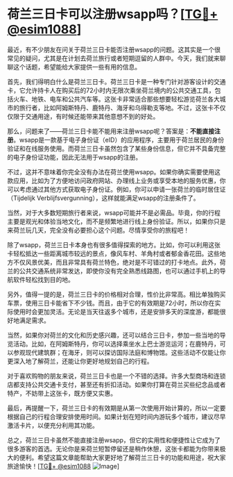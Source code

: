 # 荷兰三日卡可以注册wsapp吗？[[TG💪+ @esim1088](https://t.me/s/esim1088)]

最近，有不少朋友在问关于荷兰三日卡能否注册wsapp的问题。这其实是一个很常见的疑问，尤其是在计划去荷兰旅行或者短期逗留的人群中。今天，我们就来聊聊这个话题，希望能给大家提供一些有用的信息。

首先，我们得明白什么是荷兰三日卡。荷兰三日卡是一种专门针对游客设计的交通卡，它允许持卡人在购买后的72小时内无限次乘坐荷兰境内的公共交通工具，包括火车、地铁、电车和公共汽车等。这张卡非常适合那些想要轻松游览荷兰各大城市的旅行者，比如阿姆斯特丹、鹿特丹、海牙和乌得勒支等地。不过，这张卡不仅仅限于交通用途，有时候还能带来其他意想不到的好处。

那么，问题来了——荷兰三日卡能不能用来注册wsapp呢？答案是：**不能直接注册**。wsapp是一款基于电子身份证（eID）的应用程序，主要用于荷兰居民的身份验证和在线服务使用。而荷兰三日卡虽然包含了某些身份信息，但它并不具备完整的电子身份证功能，因此无法用于wsapp的注册。

不过，这并不意味着你完全没有办法在荷兰使用wsapp。如果你确实需要使用这款应用，比如为了方便地访问政府网站、办理线上业务或享受本地的服务优惠，你可以考虑通过其他方式获取电子身份证。例如，你可以申请一张荷兰的临时居住证（Tijdelijk Verblijfsvergunning），这样就能满足wsapp的注册条件了。

当然，对于大多数短期旅行者来说，wsapp可能并不是必需品。毕竟，你的行程主要是观光和体验当地文化，而不是频繁地进行线上身份验证。所以，如果你只是来荷兰玩几天，完全没有必要担心这个问题。尽情享受你的旅程吧！

除了wsapp，荷兰三日卡本身也有很多值得探索的地方。比如，你可以利用这张卡轻松抵达一些距离城市较远的景点，像风车村、羊角村或者郁金香花田。这些地方不仅风景优美，而且非常具有荷兰特色，绝对是不可错过的打卡地点。此外，荷兰的公共交通系统非常发达，即使你没有完全熟悉线路图，也可以通过手机上的导航软件轻松找到目的地。

另外，值得一提的是，荷兰三日卡的价格相对合理，性价比非常高。相比单独购买车票，使用三日卡能省下不少钱。而且，由于它的有效期是72小时，所以你在实际使用时会更加灵活。无论是当天往返多个城市，还是安排多天的深度游，都能很好地满足需求。

当然，如果你对荷兰的文化和历史感兴趣，还可以结合三日卡，参加一些当地的导览活动。比如，在阿姆斯特丹，你可以选择乘坐水上巴士游览运河；在鹿特丹，可以参观现代建筑群；在海牙，则可以探访国际法庭和博物馆。这些活动不仅能让你更深入地了解荷兰，还能让你更好地规划自己的行程。

对于喜欢购物的朋友来说，荷兰三日卡也是一个不错的选择。许多大型商场和连锁店都支持公共交通卡支付，甚至还有折扣活动。如果你打算在荷兰买些纪念品或者特产，不妨带上这张卡，既方便又实惠。

最后，再提醒一下，荷兰三日卡的有效期是从第一次使用开始计算的，所以一定要根据自己的行程合理安排使用时间。如果计划在短时间内游玩多个城市，建议尽早激活卡片，以便充分利用其功能。

总之，荷兰三日卡虽然不能直接注册wsapp，但它的实用性和便捷性让它成为了很多游客的首选。无论你是来荷兰短暂停留还是稍作休憩，这张卡都能为你带来极大的便利。希望这篇文章能帮助大家更好地了解荷兰三日卡的功能和用途，祝大家旅途愉快！[[TG💪+ @esim1088](https://t.me/s/esim1088) ![Image](https://i.postimg.cc/4NQfJmqS/Snipaste-2025-05-13-00-14-12.png)]